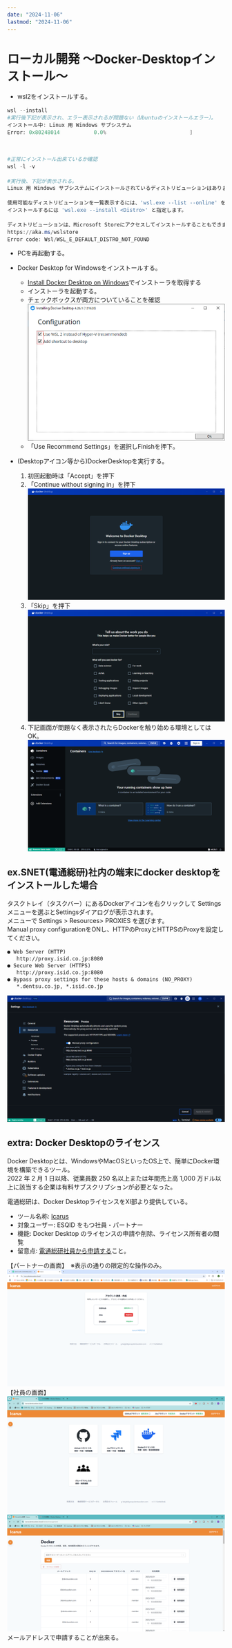 ```yaml
---
date: "2024-11-06"
lastmod: "2024-11-06"
---
```

# ローカル開発 ～Docker-Desktopインストール～

* wsl2をインストールする。

```Powershell
wsl --install
#実行後下記が表示され、エラー表示されるが問題ない（Ubuntuのインストールエラー）。
インストール中: Linux 用 Windows サブシステム
Error: 0x80248014           0.0%                           ]
```
<br>

```Powershell
#正常にインストール出来ているか確認
wsl -l -v

#実行後、下記が表示される。
Linux 用 Windows サブシステムにインストールされているディストリビューションはありません。

使用可能なディストリビューションを一覧表示するには、'wsl.exe --list --online' を使用します
インストールするには 'wsl.exe --install <Distro>' と指定します。

ディストリビューションは、Microsoft Storeにアクセスしてインストールすることもできます:
https://aka.ms/wslstore
Error code: Wsl/WSL_E_DEFAULT_DISTRO_NOT_FOUND

```

* PCを再起動する。

* Docker Desktop for Windowsをインストールする。
  * [Install Docker Desktop on Windows](https://docs.docker.com/desktop/install/windows-install/)でインストーラを取得する
  * インストーラを起動する。
  * チェックボックスが両方についていることを確認  
  ![config](./src/docker-install.png)
  * 「Use Recommend Settings」を選択しFinishを押下。

* (Desktopアイコン等から)DockerDesktopを実行する。
    1. 初回起動時は「Accept」を押下
    2. 「Continue without signing in」を押下  
    ![config](./src/docker-initial.png)
    3. 「Skip」を押下  
    ![config](./src/docker-initial2.png)
    4. 下記画面が問題なく表示されたらDockerを触り始める環境としてはOK。  
    ![config](./src/docker-initial3.png)
  
  
## ex.SNET(電通総研)社内の端末にdocker desktopをインストールした場合

タスクトレイ（タスクバー）にあるDockerアイコンを右クリックして Settings メニューを選ぶとSettingsダイアログが表示されます。  
メニューで Settings > Resources> PROXIES を選びます。  
Manual proxy configurationをONし、HTTPのProxyとHTTPSのProxyを設定してください。  

```
● Web Server (HTTP)
   http://proxy.isid.co.jp:8080
● Secure Web Server (HTTPS)
   http://proxy.isid.co.jp:8080
● Bypass proxy settings for these hosts & domains (NO_PROXY)
   *.dentsu.co.jp, *.isid.co.jp
```
  
![config](./src/docker-proxy-settings.png)

## extra: Docker Desktopのライセンス
Docker Desktopとは、WindowsやMacOSといったOS上で、簡単にDocker環境を構築できるツール。  
2022 年 2 月 1 日以降、従業員数 250 名以上または年間売上高 1,000 万ドル以上に該当する企業は有料サブスクリプションが必要となった。  

電通総研は、Docker DesktopライセンスをXI部より提供している。
- ツール名称: [Icarus](https://icarus.isid.cloud)  
- 対象ユーザー: ESQID をもつ社員・パートナー
- 機能: Docker Desktop のライセンスの申請や削除、ライセンス所有者の閲覧
- 留意点: <u>電通総研社員から申請する</u>こと。  

【パートナーの画面】　※表示の通りの限定的な操作のみ。    
![Icarus-partener](./src/icarus-partner.png)  
【社員の画面】  
![Icarus-dentsusoken-1](./src/icarus-dentsusoken-1.png) 
![Icarus-dentsusoken-2](./src/icarus-dentsusoken-2.png)  
メールアドレスで申請することが出来る。 
